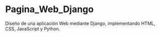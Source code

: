 # Pagina_Web_Django
Diseño de una aplicación Web mediante  Django, implementando HTML, CSS, JavaScript y Python. 
